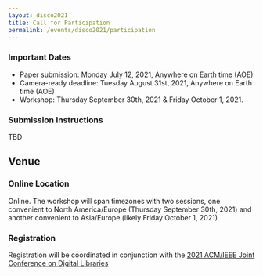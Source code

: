 ```yaml
---
layout: disco2021
title: Call for Participation
permalink: /events/disco2021/participation
---
```

### Important Dates
- Paper submission: Monday July 12, 2021, Anywhere on Earth time (AOE)
- Camera-ready deadline: Tuesday August 31st, 2021, Anywhere on Earth time (AOE)
- Workshop: Thursday September 30th, 2021 & Friday October 1, 2021.


### Submission Instructions
TBD

## Venue

### Online Location
Online. The workshop will span timezones with two sessions, one convenient to North America/Europe (Thursday September 30th, 2021) and another convenient to Asia/Europe (likely Friday October 1, 2021)

### Registration
Registration will be coordinated in conjunction with the [2021 ACM/IEEE Joint Conference on Digital Libraries](https://2021.jcdl.org)
  
